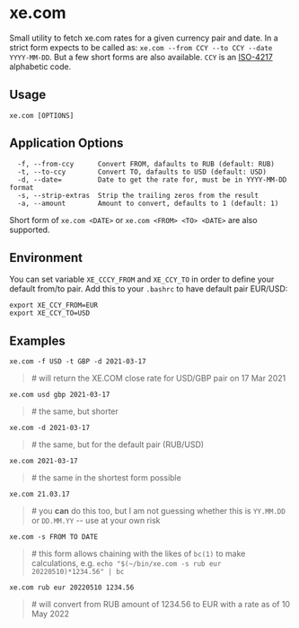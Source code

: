# xe.com

Small utility to fetch xe.com rates for a given currency pair and date. In a strict form expects to be called as: `xe.com --from CCY --to CCY --date YYYY-MM-DD`. But a few short forms are also available. `CCY` is an [ISO-4217](https://en.wikipedia.org/wiki/ISO_4217) alphabetic code.

## Usage
`xe.com [OPTIONS]`

## Application Options

```
  -f, --from-ccy      Convert FROM, dafaults to RUB (default: RUB)
  -t, --to-ccy        Convert TO, dafaults to USD (default: USD)
  -d, --date=         Date to get the rate for, must be in YYYY-MM-DD format
  -s, --strip-extras  Strip the trailing zeros from the result
  -a, --amount        Amount to convert, defaults to 1 (default: 1)
```

Short form of `xe.com <DATE>` or `xe.com <FROM> <TO> <DATE>` are also supported.

## Environment

You can set variable `XE_CCCY_FROM` and `XE_CCY_TO` in order to define your default from/to pair. Add this to
your `.bashrc` to have default pair EUR/USD:

```shell
export XE_CCY_FROM=EUR
export XE_CCY_TO=USD
```

## Examples

`xe.com -f USD -t GBP -d 2021-03-17`
> \# will return the XE.COM close rate for USD/GBP pair on 17 Mar 2021

`xe.com usd gbp 2021-03-17`
> \# the same, but shorter

`xe.com -d 2021-03-17`
> \# the same, but for the default pair (RUB/USD)

`xe.com 2021-03-17`
> \# the same in the shortest form possible

`xe.com 21.03.17`
> \# you **can** do this too, but I am not guessing whether this is `YY.MM.DD` or `DD.MM.YY` -- use at your own risk

`xe.com -s FROM TO DATE`

> \# this form allows chaining with the likes of `bc(1)` to make calculations, e.g. `echo "$(~/bin/xe.com -s rub eur 20220510)*1234.56" | bc `

`xe.com rub eur 20220510 1234.56`

> \# will convert from RUB amount of 1234.56 to EUR with a rate as of 10 May 2022
